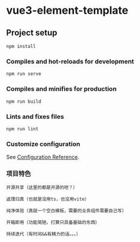 # vue3-element-template

## Project setup
```
npm install
```

### Compiles and hot-reloads for development
```
npm run serve
```

### Compiles and minifies for production
```
npm run build
```

### Lints and fixes files
```
npm run lint
```

### Customize configuration
See [Configuration Reference](https://cli.vuejs.org/config/).

### 项目特色
```
开源共享（这里的都是开源的吧？）
```
```
返璞归真（也就是没用ts，也没用vite）
```
```
纯净体验（真就一个空白模板，需要的业务组件需要自己写）
```
```
开箱即用（功能简陋，打算只具备基础的东西）
```
```
持续迭代（有时间&&有精力的话。。。）
```
